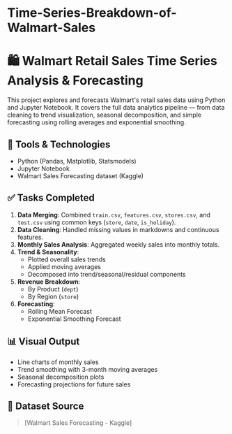# Time-Series-Breakdown-of-Walmart-Sales
# 🛍️ Walmart Retail Sales Time Series Analysis & Forecasting

This project explores and forecasts Walmart's retail sales data using Python and Jupyter Notebook. It covers the full data analytics pipeline — from data cleaning to trend visualization, seasonal decomposition, and simple forecasting using rolling averages and exponential smoothing.

## 🔧 Tools & Technologies
- Python (Pandas, Matplotlib, Statsmodels)
- Jupyter Notebook
- Walmart Sales Forecasting dataset (Kaggle)

## ✅ Tasks Completed
1. **Data Merging**: Combined `train.csv`, `features.csv`, `stores.csv`, and `test.csv` using common keys (`store`, `date`, `is_holiday`).
2. **Data Cleaning**: Handled missing values in markdowns and continuous features.
3. **Monthly Sales Analysis**: Aggregated weekly sales into monthly totals.
4. **Trend & Seasonality**:
   - Plotted overall sales trends
   - Applied moving averages
   - Decomposed into trend/seasonal/residual components
5. **Revenue Breakdown**:
   - By Product (`dept`)
   - By Region (`store`)
6. **Forecasting**:
   - Rolling Mean Forecast
   - Exponential Smoothing Forecast

## 📊 Visual Output
- Line charts of monthly sales
- Trend smoothing with 3-month moving averages
- Seasonal decomposition plots
- Forecasting projections for future sales

## 📂 Dataset Source
> [Walmart Sales Forecasting - Kaggle]
